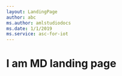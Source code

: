 ```yaml
---
layout: LandingPage
author: abc
ms.author: amlstudiodocs
ms.date: 1/1/2019
ms.service: asc-for-iot
---
```


# I am MD landing page